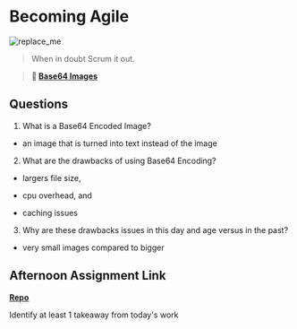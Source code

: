 # Becoming Agile

![replace_me](https://codeworks.blob.core.windows.net/public/assets/img/illustrations/placeholder.svg)

> When in doubt Scrum it out.

> **📖 [Base64 Images](https://codeworksacademy.com/fs-student-guide/resources/wk8-9/06-Base64)**

## Questions

1. What is a Base64 Encoded Image?

- an image that is turned into text instead of the image

2. What are the drawbacks of using Base64 Encoding?

- largers file size, 

- cpu overhead, and 

- caching issues

3. Why are these drawbacks issues in this day and age versus in the past?

- very small images compared to bigger

## Afternoon Assignment Link

**[Repo](https://github.com/Enderdr4gon74/<ASSIGNMENT_REPO>)**

Identify at least 1 takeaway from today's work
